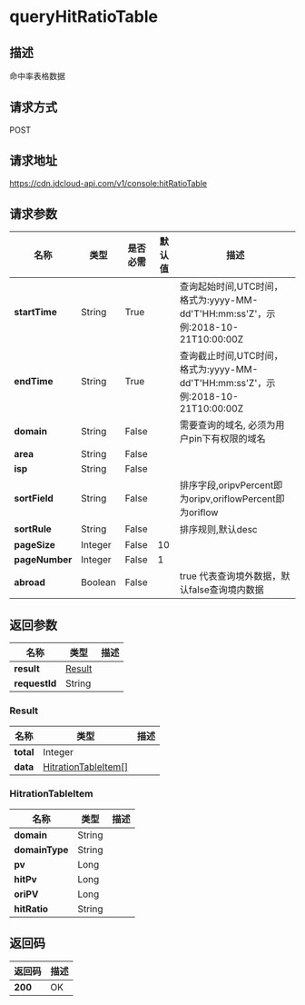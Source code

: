 # queryHitRatioTable


## 描述
命中率表格数据

## 请求方式
POST

## 请求地址
https://cdn.jdcloud-api.com/v1/console:hitRatioTable


## 请求参数
|名称|类型|是否必需|默认值|描述|
|---|---|---|---|---|
|**startTime**|String|True| |查询起始时间,UTC时间，格式为:yyyy-MM-dd'T'HH:mm:ss'Z'，示例:2018-10-21T10:00:00Z|
|**endTime**|String|True| |查询截止时间,UTC时间，格式为:yyyy-MM-dd'T'HH:mm:ss'Z'，示例:2018-10-21T10:00:00Z|
|**domain**|String|False| |需要查询的域名, 必须为用户pin下有权限的域名|
|**area**|String|False| | |
|**isp**|String|False| | |
|**sortField**|String|False| |排序字段,oripvPercent即为oripv,oriflowPercent即为oriflow|
|**sortRule**|String|False| |排序规则,默认desc|
|**pageSize**|Integer|False|10| |
|**pageNumber**|Integer|False|1| |
|**abroad**|Boolean|False| |true 代表查询境外数据，默认false查询境内数据|


## 返回参数
|名称|类型|描述|
|---|---|---|
|**result**|[Result](#result)| |
|**requestId**|String| |

### <div id="Result">Result</div>
|名称|类型|描述|
|---|---|---|
|**total**|Integer| |
|**data**|[HitrationTableItem[]](#hitrationtableitem)| |
### <div id="HitrationTableItem">HitrationTableItem</div>
|名称|类型|描述|
|---|---|---|
|**domain**|String| |
|**domainType**|String| |
|**pv**|Long| |
|**hitPv**|Long| |
|**oriPV**|Long| |
|**hitRatio**|String| |

## 返回码
|返回码|描述|
|---|---|
|**200**|OK|
